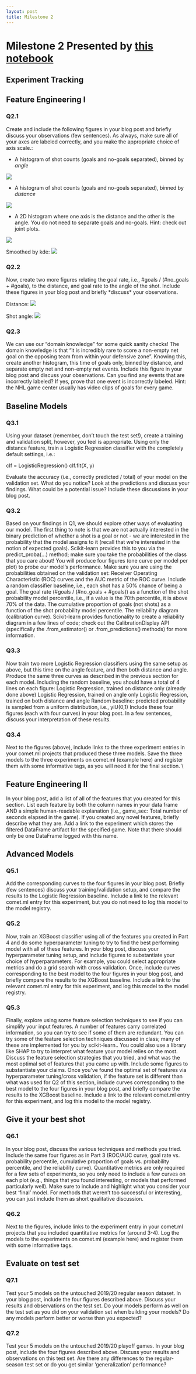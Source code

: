 ```yaml
---
layout: post
title: Milestone 2
---
```


# Milestone 2 Presented by [this notebook](https://github.com/Jawing/ift6758-project-template-main/blob/main/milestone2.ipynb)

## Experiment Tracking

## Feature Engineering I

### Q2.1 

<div class="message">
Create and include the following figures in your blog post and briefly discuss your observations (few sentences). As always, make sure all of your axes are labeled correctly, and you make the appropriate choice of axis scale.:
 
</div>

- A histogram of shot counts (goals and no-goals separated), binned by *angle*


<img src = "/assets/images/milestone2/m2_q2_1_angle_to_goal.png">

- A histogram of shot counts (goals and no-goals separated), binned by *distance*

<img src = "/assets/images/milestone2/m2_q2_1_dist_to_goal.png">

- A 2D histogram where one axis is the distance and the other is the angle. You do not need to separate goals and no-goals.
Hint: check out joint plots.

<img src = "/assets/images/milestone2/m2_q2_1_joint_ang_to_dist.png">

Smoothed by kde:
<img src = "/assets/images/milestone2/m2_q2_1_joint_ang_to_dist_kde.png">



### Q2.2

<div class="message">
Now, create two more figures relating the goal rate, i.e., #goals / (#no_goals + #goals), to the distance, and goal rate to the angle of the shot. Include these figures in your blog post and briefly *discuss* your observations.
</div>

Distance:
<img src = "/assets/images/milestone2/m2_q2_2_shot_dist_goal_ratio.png">

Shot angle:
<img src = "/assets/images/milestone2/m2_q2_2_shot_angle_goal_ratio.png">

### Q2.3

<div class="message">
We can use our “domain knowledge” for some quick sanity checks! The domain knowledge is that “it is incredibly rare to score a non-empty net goal on the opposing team from within your defensive zone”. Knowing this, create another histogram, this time of goals only, binned by distance, and separate empty net and non-empty net events. Include this figure in your blog post and discuss your observations. Can you find any events that are incorrectly labeled? If yes, prove that one event is incorrectly labeled.
Hint: the NHL game center usually has video clips of goals for every game.
</div>

## Baseline Models

### Q3.1

Using your dataset (remember, don’t touch the test set!), create a training and validation split, however, you feel is appropriate. Using only the distance feature, train a Logistic Regression classifier with the completely default settings, i.e.: 

clf = LogisticRegression()
clf.fit(X, y)

Evaluate the accuracy (i.e., correctly predicted / total) of your model on the validation set. What do you notice? Look at the predictions and discuss your findings. What could be a potential issue? Include these discussions in your blog post.

### Q3.2

Based on your findings in Q1, we should explore other ways of evaluating our model. The first thing to note is that we are not actually interested in the binary prediction of whether a shot is a goal or not - we are interested in the probability that the model assigns to it (recall that we’re interested in the notion of expected goals). Scikit-learn provides this to you via the predict_proba(...) method; make sure you take the probabilities of the class that you care about! You will produce four figures (one curve per model per plot) to probe our model’s performance. Make sure you are using the probabilities obtained on the validation set:
Receiver Operating Characteristic (ROC) curves and the AUC metric of the ROC curve. Include a random classifier baseline, i.e., each shot has a 50% chance of being a goal.
The goal rate (#goals / (#no_goals + #goals)) as a function of the shot probability model percentile, i.e., if a value is the 70th percentile, it is above 70% of the data. 
The cumulative proportion of goals (not shots) as a function of the shot probability model percentile.
The reliability diagram (calibration curve). Scikit-learn provides functionality to create a reliability diagram in a few lines of code; check out the CalibrationDisplay API (specifically the .from_estimator() or .from_predictions() methods) for more information.

### Q3.3

Now train two more Logistic Regression classifiers using the same setup as above, but this time on the angle feature, and then both distance and angle. Produce the same three curves as described in the previous section for each model. Including the random baseline, you should have a total of 4 lines on each figure: 
Logistic Regression, trained on distance only (already done above)
Logistic Regression, trained on angle only
Logistic Regression, trained on both distance and angle
Random baseline: predicted probability is sampled from a uniform distribution, i.e., yiU(0,1)
Include these four figures (each with four curves) in your blog post. In a few sentences, discuss your interpretation of these results.

### Q3.4

Next to the figures (above), include links to the three experiment entries in your comet.ml projects that produced these three models. Save the three models to the three experiments on comet.ml (example here) and register them with some informative tags, as you will need it for the final section. \

## Feature Engineering II

In your blog post, add a list of all of the features that you created for this section. List each feature by both the column names in your data frame AND a simple human-readable explanation (i.e., game_sec: Total number of seconds elapsed in the game). If you created any novel features, briefly describe what they are. Add a link to the experiment which stores the filtered DataFrame artifact for the specified game. Note that there should only be one DataFrame logged with this name.

## Advanced Models

### Q5.1

Add the corresponding curves to the four figures in your blog post. Briefly (few sentences) discuss your training/validation setup, and compare the results to the Logistic Regression baseline. Include a link to the relevant comet.ml entry for this experiment, but you do not need to log this model to the model registry.

### Q5.2

Now, train an XGBoost classifier using all of the features you created in Part 4 and do some hyperparameter tuning to try to find the best performing model with all of these features. In your blog post, discuss your hyperparameter tuning setup, and include figures to substantiate your choice of hyperparameters. For example, you could select appropriate metrics and do a grid search with cross validation. Once, include curves corresponding to the best model to the four figures in your blog post, and briefly compare the results to the XGBoost baseline. Include a link to the relevant comet.ml entry for this experiment, and log this model to the model registry.

### Q5.3

Finally, explore using some feature selection techniques to see if you can simplify your input features. A number of features carry correlated information, so you can try to see if some of them are redundant. You can try some of the feature selection techniques discussed in class; many of these are implemented for you by scikit-learn.. You could also use a library like SHAP to try to interpret what feature your model relies on the most. Discuss the feature selection strategies that you tried, and what was the most optimal set of features that you came up with. Include some figures to substantiate your claims. Once you’ve found the optimal set of features via hyperparameter tuning/cross validation, if the feature set is different than what was used for Q2 of this section, include curves corresponding to the best model to the four figures in your blog post, and briefly compare the results to the XGBoost baseline. Include a link to the relevant comet.ml entry for this experiment, and log this model to the model registry.

## Give it your best shot

### Q6.1

In your blog post, discuss the various techniques and methods you tried. Include the same four figures as in Part 3 (ROC/AUC curve, goal rate vs. probability percentile, cumulative proportion of goals vs. probability percentile, and the reliability curve). Quantitative metrics are only required for a few sets of experiments, so you only need to include a few curves on each plot (e.g., things that you found interesting, or models that performed particularly well). Make sure to include and highlight what you consider your best ‘final’ model. For methods that weren’t too successful or interesting, you can just include them as short qualitative discussion.

### Q6.2

Next to the figures, include links to the experiment entry in your comet.ml projects that you included quantitative metrics for (around 3-4). Log the models to the experiments on comet.ml (example here) and register them with some informative tags.

## Evaluate on test set

### Q7.1

Test your 5 models on the untouched 2019/20 regular season dataset. In your blog post, include the four figures described above. Discuss your results and observations on the test set. Do your models perform as well on the test set as you did on your validation set when building your models? Do any models perform better or worse than you expected?

### Q7.2

Test your 5 models on the untouched 2019/20 playoff games. In your blog post, include the four figures described above. Discuss your results and observations on this test set. Are there any differences to the regular-season test set or do you get similar ‘generalization’ performance?
